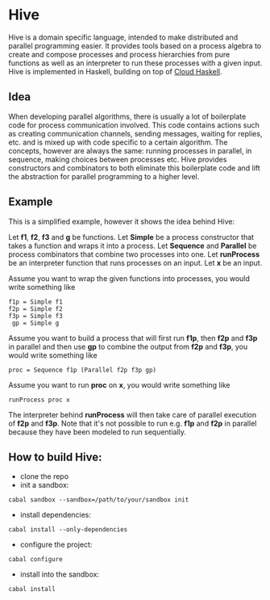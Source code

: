Hive
================

Hive is a domain specific language, intended to make distributed and parallel programming easier. It provides tools based on a process algebra to create and compose processes and process hierarchies from pure functions as well as an interpreter to run these processes with a given input. Hive is implemented in Haskell, building on top of [Cloud Haskell](http://www.haskell.org/haskellwiki/Cloud_Haskell).

## Idea

When developing parallel algorithms, there is usually a lot of boilerplate code for process communication involved. This code contains actions such as creating communication channels, sending messages, waiting for replies, etc. and is mixed up with code specific to a certain algorithm. The concepts, however are always the same: running processes in parallel, in sequence, making choices between processes etc. Hive provides constructors and combinators to both eliminate this boilerplate code and lift the abstraction for parallel programming to a higher level.

## Example

This is a simplified example, however it shows the idea behind Hive:

Let **f1**, **f2**, **f3** and **g** be functions. Let **Simple** be a process constructor that takes a function and wraps it into a process. Let **Sequence** and **Parallel** be process combinators that combine two processes into one. Let **runProcess** be an interpreter function that runs processes on an input. Let **x** be an input.

Assume you want to wrap the given functions into processes, you would write something like

```
f1p = Simple f1
f2p = Simple f2
f3p = Simple f3
 gp = Simple g
```

Assume you want to build a process that will first run **f1p**, then **f2p** and **f3p** in parallel and then use **gp** to combine the output from **f2p** and **f3p**, you would write something like

```
proc = Sequence f1p (Parallel f2p f3p gp)
```

Assume you want to run **proc** on **x**, you would write something like

```
runProcess proc x
```

The interpreter behind **runProcess** will then take care of parallel execution of **f2p** and **f3p**. Note that it's not possible to run e.g. **f1p** and **f2p** in parallel because they have been modeled to run sequentially.

## How to build Hive:

- clone the repo
- init a sandbox:
```
cabal sandbox --sandbox=/path/to/your/sandbox init
```
- install dependencies:
```
cabal install --only-dependencies
```
- configure the project:
```
cabal configure
```
- install into the sandbox:
```
cabal install
```